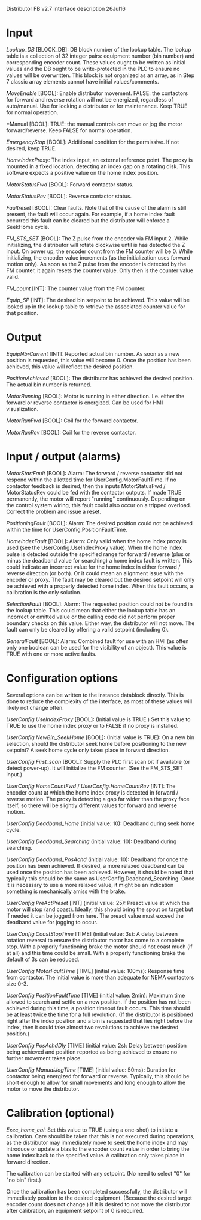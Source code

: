Distributor FB v2.7 interface description
26Jul16


# Input #

*Lookup_DB* [BLOCK_DB]: DB block number of the lookup table. The lookup table is a collection of 32 integer pairs: equipment number (bin number) and corresponding encoder count. These values ought to be written as initial values and the DB ought to be write-protected in the PLC to ensure no values will be overwritten. This block is not organized as an array, as in Step 7 classic array elements cannot have initial values/comments.

*MoveEnable* [BOOL]: Enable distributor movement. FALSE: the contactors for forward and reverse rotation will not be energized, regardless of auto/manual. Use for locking a distributor or for maintenance. Keep TRUE for normal operation.

*Manual [BOOL]: TRUE: the manual controls can move or jog the motor forward/reverse. Keep FALSE for normal operation.

*EmergencyStop* [BOOL]: Additional condition for the permissive. If not desired, keep TRUE.

*HomeIndexProxy*: The index input, an external reference point. The proxy is mounted in a fixed location, detecting an index gap on a rotating disk. This software expects a positive value on the home index position.

*MotorStatusFwd* [BOOL]: Forward contactor status.

*MotorStatusRev* [BOOL]: Reverse contactor status.

*Faultreset* [BOOL]: Clear faults. Note that of the cause of the alarm is still present, the fault will occur again. For example, if a home index fault occurred this fault can be cleared but the distributor will enforce a SeekHome cycle.

*FM_STS_SET* [BOOL]: The Z pulse from the encoder via FM input 2. While initializing, the distributor will rotate clockwise until is has detected the Z input. On power up, the encoder count from the FM counter will be 0. While initializing, the encoder value increments (as the initialization uses forward motion only). As soon as the Z pulse from the encoder is detected by the FM counter, it again resets the counter value. Only then is the counter value valid.

*FM_count* [INT]: The counter value from the FM counter.

*Equip_SP* [INT]: The desired bin setpoint to be achieved. This value will be looked up in the lookup table to retrieve the associated counter value for that position.


# Output #

*EquipNbrCurrent* [INT]: Reported actual bin number. As soon as a new position is requested, this value will become 0. Once the position has been achieved, this value will reflect the desired position.

*PositionAchieved* [BOOL]: The distributor has achieved the desired position. The actual bin number is returned.

*MotorRunning* [BOOL]: Motor is running in either direction. I.e. either the forward or reverse contactor is energized. Can be used for HMI visualization.

*MotorRunFwd* [BOOL]: Coil for the forward contactor.

*MotorRunRev* [BOOL]: Coil for the reverse contactor.


# Input / output (alarms) #

*MotorStartFault* [BOOL]: Alarm: The forward / reverse contactor did not respond within the allotted time for UserConfig.MotorFaultTime. If no contactor feedback is desired, then the inputs MotorStatusFwd / MotorStatusRev could be fed with the contactor outputs. If made TRUE permanently, the motor will report "running" continuously. Depending on the control system wiring, this fault could also occur on a tripped overload. Correct the problem and issue a reset.

*PositioningFault* [BOOL]: Alarm: The desired position could not be achieved within the time for UserConfig.PositionFaultTime.

*HomeIndexFault* [BOOL]: Alarm: Only valid when the home index proxy is used (see the UserConfig.UseIndexProxy value). When the home index pulse is detected outside the specified range for forward / reverse (plus or minus the deadband value for searching) a home index fault is written. This could indicate an incorrect value for the home index in either forward / reverse direction (or both). Or it could mean an alignment issue with the encoder or proxy. The fault may be cleared but the desired setpoint will only be achieved with a properly detected home index. When this fault occurs, a calibration is the only solution.

*SelectionFault* [BOOL]: Alarm: The requested position could not be found in the lookup table. This could mean that either the lookup table has an incorrect or omitted value or the calling code did not perform proper boundary checks on this value. Either way, the distributor will not move. The fault can only be cleared by offering a valid setpoint (including 0).

*GeneralFault* [BOOL]: Alarm: Combined fault for use with an HMI (as often only one boolean can be used for the visibility of an object). This value is TRUE with one or more active faults.


# Configuration options #

Several options can be written to the instance datablock directly. This is done to reduce the complexity of the interface, as most of these values will likely not change often.

*UserConfig.UseIndexProxy* [BOOL]: (Initial value is TRUE.) Set this value to TRUE to use the home index proxy or to FALSE if no proxy is installed.

*UserConfig.NewBin_SeekHome* [BOOL]: (Initial value is TRUE): On a new bin selection, should the distributor seek home before positioning to the new setpoint? A seek home cycle only takes place in forward direction.

*UserConfig.First_scan* [BOOL]: Supply the PLC first scan bit if available (or detect power-up). It will initialize the FM counter. (See the FM_STS_SET input.)

*UserConfig.HomeCountFwd* / *UserConfig.HomeCountRev* [INT]: The encoder count at which the home index proxy is detected in forward / reverse motion. The proxy is detecting a gap far wider than the proxy face itself, so there will be slightly different values for forward and reverse motion.

*UserConfig.Deadband_Home* (initial value: 10): Deadband during seek home cycle.

*UserConfig.Deadband_Searching* (initial value: 10): Deadband during searching.

*UserConfig.Deadband_PosAchd* (initial value: 10): Deadband for once the position has been achieved. If desired, a more relaxed deadband can be used once the position has been achieved. However, it should be noted that typically this should be the same as UserConfig.Deadband_Searching. Once it is necessary to use a more relaxed value, it might be an indication something is mechanically amiss with the brake.

*UserConfig.PreActPreset* [INT] (initial value: 25): Preact value at which the motor will stop (and coast). Ideally, this should bring the spout on target but if needed it can be jogged from here. The preact value must exceed the deadband value for jogging to occur.

*UserConfig.CoastStopTime* [TIME] (initial value: 3s): A delay between rotation reversal to ensure the distributor motor has come to a complete stop. With a properly functioning brake the motor should not coast much (if at all) and this time could be small. With a properly functioning brake the default of 3s can be reduced.

*UserConfig.MotorFaultTime* [TIME] (initial value: 100ms): Response time from contactor. The initial value is more than adequate for NEMA contactors size 0-3.

*UserConfig.PositionFaultTime* [TIME] (initial value: 2min): Maximum time allowed to search and settle on a new position. If the position has not been achieved during this time, a position timeout fault occurs. This time should be at least twice the time for a full revolution. (If the distributor is positioned right after the index position and a bin is requested that lies right before the index, then it could take almost two revolutions to achieve the desired position.)

*UserConfig.PosAchdDly* [TIME] (initial value: 2s): Delay between position being achieved and position reported as being achieved to ensure no further movement takes place.

*UserConfig.ManualJogTime* [TIME] (initial value: 50ms): Duration for contactor being energized for forward or reverse. Typically, this should be short enough to allow for small movements and long enough to allow the motor to move the distributor.


# Calibration (optional) #

*Exec_home_cal*: Set this value to TRUE (using a one-shot) to initiate a calibration. Care should be taken that this is not executed during operations, as the distributor may immediately move to seek the home index and may introduce or update a bias to the encoder count value in order to bring the home index back to the specified value. A calibration only takes place in forward direction.

The calibration can be started with any setpoint. (No need to select "0" for "no bin" first.)

Once the calibration has been completed successfully, the distributor will immediately position to the desired equipment. (Because the desired target encoder count does not change.) If it is desired to not move the distributor after calibration, an equipment setpoint of 0 is required.
